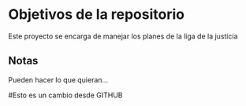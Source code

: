 # Objetivos de la repositorio

Este proyecto se encarga de manejar los planes de la liga de la justicia


## Notas
Pueden hacer lo que quieran...


#Esto es un cambio desde GITHUB
